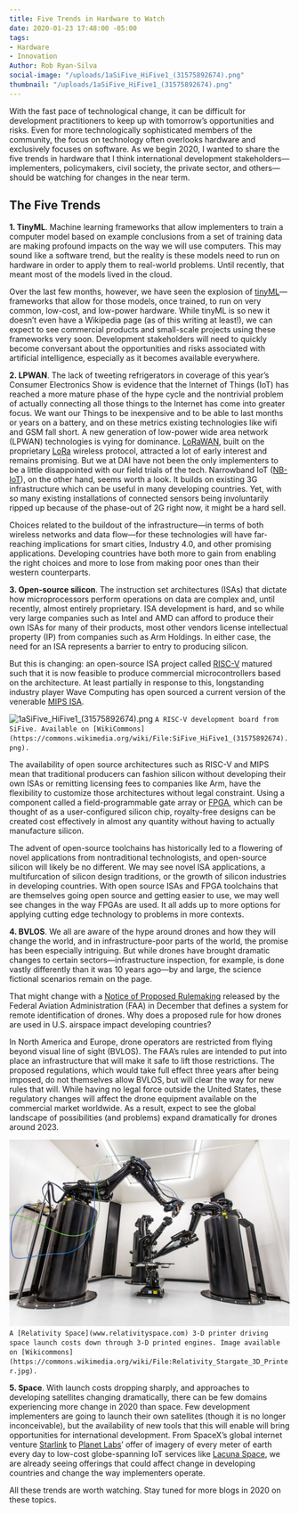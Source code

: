 ```yaml
---
title: Five Trends in Hardware to Watch
date: 2020-01-23 17:48:00 -05:00
tags:
- Hardware
- Innovation
Author: Rob Ryan-Silva
social-image: "/uploads/1aSiFive_HiFive1_(31575892674).png"
thumbnail: "/uploads/1aSiFive_HiFive1_(31575892674).png"
---
```


With the fast pace of technological change, it can be difficult for development practitioners to keep up with tomorrow’s opportunities and risks. Even for more technologically sophisticated members of the community, the focus on technology often overlooks hardware and exclusively focuses on software. As we begin 2020, I wanted to share the five trends in hardware that I think international development stakeholders—implementers, policymakers, civil society, the private sector, and others—should be watching for changes in the near term.

<!--more-->

## The Five Trends

**1. TinyML**. Machine learning frameworks that allow implementers to train a computer model based on example conclusions from a set of training data are making profound impacts on the way we will use computers. This may sound like a software trend, but the reality is these models need to run on hardware in order to apply them to real-world problems. Until recently, that meant most of the models lived in the cloud.

Over the last few months, however, we have seen the explosion of [tinyML](https://tinymlsummit.org/)—frameworks that allow for those models, once trained, to run on very common, low-cost, and low-power hardware. While tinyML is so new it doesn’t even have a Wikipedia page (as of this writing at least!), we can expect to see commercial products and small-scale projects using these frameworks very soon. Development stakeholders will need to quickly become conversant about the opportunities and risks associated with artificial intelligence, especially as it becomes available everywhere.

**2. LPWAN**. The lack of tweeting refrigerators in coverage of this year’s Consumer Electronics Show is evidence that the Internet of Things (IoT) has reached a more mature phase of the hype cycle and the nontrivial problem of actually connecting all those things to the Internet has come into greater focus. We want our Things to be inexpensive and to be able to last months or years on a battery, and on these metrics existing technologies like wifi and GSM fall short. A new generation of low-power wide area network (LPWAN) technologies is vying for dominance. [LoRaWAN](https://lora-alliance.org/about-lorawan), built on the proprietary [LoRa](https://en.wikipedia.org/wiki/LoRa) wireless protocol, attracted a lot of early interest and remains promising. But we at DAI have not been the only implementers to be a little disappointed with our field trials of the tech. Narrowband IoT ([NB-IoT](https://en.wikipedia.org/wiki/Narrowband_IoT)), on the other hand, seems worth a look. It builds on existing 3G infrastructure which can be useful in many developing countries. Yet, with so many existing installations of connected sensors being involuntarily ripped up because of the phase-out of 2G right now, it might be a hard sell. 

Choices related to the buildout of the infrastructure—in terms of both wireless networks and data flow—for these technologies will have far-reaching implications for smart cities, Industry 4.0, and other promising applications. Developing countries have both more to gain from enabling the right choices and more to lose from making poor ones than their western counterparts.

**3. Open-source silicon**. The instruction set architectures (ISAs) that dictate how microprocessors perform operations on data are complex and, until recently, almost entirely proprietary. ISA development is hard, and so while very large companies such as Intel and AMD can afford to produce their own ISAs for many of their products, most other vendors license intellectual property (IP) from companies such as Arm Holdings. In either case, the need for an ISA represents a barrier to entry to producing silicon.

But this is changing: an open-source ISA project called [RISC-V](https://riscv.org/) matured such that it is now feasible to produce commercial microcontrollers based on the architecture. At least partially in response to this, longstanding industry player Wave Computing has open sourced a current version of the venerable [MIPS ISA](https://en.wikipedia.org/wiki/MIPS_architecture).

![1aSiFive_HiFive1_(31575892674).png](/uploads/1aSiFive_HiFive1_(31575892674).png) `A RISC-V development board from SiFive. Available on [WikiCommons](https://commons.wikimedia.org/wiki/File:SiFive_HiFive1_(31575892674).png).`

The availability of open source architectures such as RISC-V and MIPS mean that traditional producers can fashion silicon without developing their own ISAs or remitting licensing fees to companies like Arm, have the flexibility to customize those architectures without legal constraint. Using a component called a field-programmable gate array or [FPGA](https://en.wikipedia.org/wiki/Field-programmable_gate_array), which can be thought of as a user-configured silicon chip, royalty-free designs can be created cost effectively in almost any quantity without having to actually manufacture silicon.

The advent of open-source toolchains has historically led to a flowering of novel applications from nontraditional technologists, and open-source silicon will likely be no different. We may see novel ISA applications, a multifurcation of silicon design traditions, or the growth of silicon industries in developing countries. With open source ISAs and FPGA toolchains that are themselves going open source and getting easier to use, we may well see changes in the way FPGAs are used. It all adds up to more options for applying cutting edge technology to problems in more contexts.

**4. BVLOS**. We all are aware of the hype around drones and how they will change the world, and in infrastructure-poor parts of the world, the promise has been especially intriguing. But while drones have brought dramatic changes to certain sectors—infrastructure inspection, for example, is done vastly differently than it was 10 years ago—by and large, the science fictional scenarios remain on the page.

That might change with a [Notice of Proposed Rulemaking](https://www.federalregister.gov/documents/2019/12/31/2019-28100/remote-identification-of-unmanned-aircraft-systems) released by the Federal Aviation Administration (FAA) in December that defines a system for remote identification of drones. Why does a proposed rule for how drones are used in U.S. airspace impact developing countries?

In North America and Europe, drone operators are restricted from flying beyond visual line of sight (BVLOS). The FAA’s rules are intended to put into place an infrastructure that will make it safe to lift those restrictions. The proposed regulations, which would take full effect three years after being imposed, do not themselves allow BVLOS, but will clear the way for new rules that will. While having no legal force outside the United States, these regulatory changes will affect the drone equipment available on the commercial market worldwide. As a result, expect to see the global landscape of possibilities (and problems) expand dramatically for drones around 2023.

![2048px-Relativity_Stargate_3D_Printer.jpg](/uploads/2048px-Relativity_Stargate_3D_Printer.jpg) `A [Relativity Space](www.relativityspace.com) 3-D printer driving space launch costs down through 3-D printed engines. Image available on [Wikicommons](https://commons.wikimedia.org/wiki/File:Relativity_Stargate_3D_Printer.jpg).`

**5. Space**. With launch costs dropping sharply, and approaches to developing satellites changing dramatically, there can be few domains experiencing more change in 2020 than space. Few development implementers are going to launch their own satellites (though it is no longer inconceivable), but the availability of new tools that this will enable will bring opportunities for international development. From SpaceX’s global internet venture [Starlink](https://www.starlink.com/) to [Planet Labs](https://www.planet.com/)’ offer of imagery of every meter of earth every day to low-cost globe-spanning IoT services like [Lacuna Space](https://lacuna.space/), we are already seeing offerings that could affect change in developing countries and change the way implementers operate.



All these trends are worth watching. Stay tuned for more blogs in 2020 on these topics.